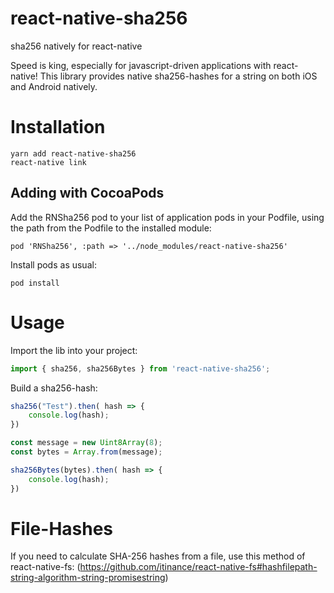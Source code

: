 # react-native-sha256
sha256 natively for react-native

Speed is king, especially for javascript-driven applications with react-native!
This library provides native sha256-hashes for a string on both iOS and Android
natively. 

# Installation
```
yarn add react-native-sha256
react-native link
```

## Adding with CocoaPods

Add the RNSha256 pod to your list of application pods in your Podfile, using the path from the Podfile to the installed module:

```
pod 'RNSha256', :path => '../node_modules/react-native-sha256'
```

Install pods as usual:
```
pod install
```

# Usage

Import the lib into your project:

```javascript
import { sha256, sha256Bytes } from 'react-native-sha256';
```

Build a sha256-hash:

```javascript
sha256("Test").then( hash => {
    console.log(hash);
})
```

```javascript
const message = new Uint8Array(8);
const bytes = Array.from(message);

sha256Bytes(bytes).then( hash => {
    console.log(hash);
})
```

# File-Hashes

If you need to calculate SHA-256 hashes from a file, use this method of react-native-fs:
(https://github.com/itinance/react-native-fs#hashfilepath-string-algorithm-string-promisestring)